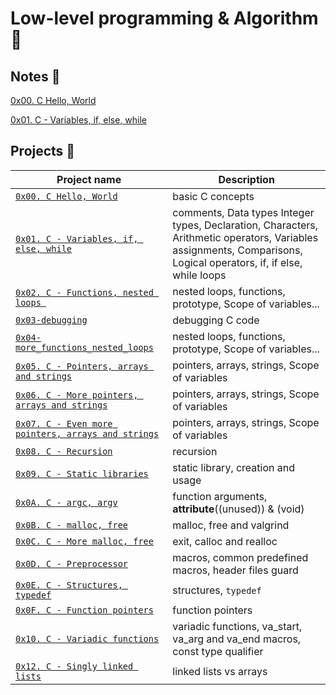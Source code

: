 # Low-level programming & Algorithm :robot:

## Notes :notebook:
[0x00. C Hello, World](./notes/0x00-hello_world.md)

[0x01. C - Variables, if, else, while](./notes/0x01-C_Variables_if_else_while.md)

## Projects :rocket:

| Project name                                                                         | Description                                                                                                                                                        |
| ------------------------------------------------------------------------------------ | ------------------------------------------------------------------------------------------------------------------------------------------------------------------ |
| [`0x00. C Hello, World`](./0x00-hello_world)                                         | basic C concepts                                                                                                                                                   |
| [`0x01. C - Variables, if, else, while`](./0x01-variables_if_else_while)             | comments, Data types Integer types, Declaration, Characters, Arithmetic operators, Variables assignments, Comparisons, Logical operators, if, if else, while loops |
| [`0x02. C - Functions, nested loops `](./0x02-functions_nested_loops)                | nested loops, functions, prototype, Scope of variables...                                                                                                          |
| [`0x03-debugging`](./0x03-debugging)                                                 | debugging C code                                                                                                                                                   |
| [`0x04-more_functions_nested_loops`](./0x04-more_functions_nested_loops)             | nested loops, functions, prototype, Scope of variables...                                                                                                          |
| [`0x05. C - Pointers, arrays and strings`](./0x05-pointers_arrays_strings)           | pointers, arrays, strings, Scope of variables                                                                                                                      |
| [`0x06. C - More pointers, arrays and strings`](./0x06-pointers_arrays_strings)      | pointers, arrays, strings, Scope of variables                                                                                                                      |
| [`0x07. C - Even more pointers, arrays and strings`](./0x07-pointers_arrays_strings) | pointers, arrays, strings, Scope of variables                                                                                                                      |
| [`0x08. C - Recursion`](./0x08-recursion)                                            | recursion                                                                                                                                                          |
| [`0x09. C - Static libraries`](./0x09-static_libraries)                                            | static library, creation and usage                                                                                                                                                         |
| [`0x0A. C - argc, argv`](./0x0A-argc_argv)                                            | function arguments, __attribute__((unused)) & (void)                                                                                                                                                        |
| [`0x0B. C - malloc, free`](./0x0B-malloc_free)                                            | malloc, free and valgrind                                                                                                                                                      |
| [`0x0C. C - More malloc, free`](./0x0C-more_malloc_free)                                            | exit, calloc and realloc                                                                                                                                                    |
| [`0x0D. C - Preprocessor`](./0x0D-preprocessor)                                            | macros, common predefined macros, header files guard                                                                                                                                                   |
| [`0x0E. C - Structures, typedef`](./0x0E-structures_typedef)                                            |  structures, `typedef`                                                                                                                                                  |
| [`0x0F. C - Function pointers`](./0x0F-function_pointers)                                            |  function pointers                                                                                                                                                 |
| [`0x10. C - Variadic functions`](./0x10-variadic_functions)                                            | variadic functions, va_start, va_arg and va_end macros, const type qualifier 
| [`0x12. C - Singly linked lists`](./0x12-singly_linked_lists)                                            |  linked lists vs arrays
 
